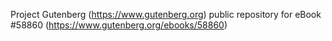 Project Gutenberg (https://www.gutenberg.org) public repository for
eBook #58860 (https://www.gutenberg.org/ebooks/58860)
